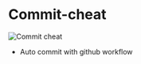 # Commit-cheat
![Commit cheat](https://github.com/satyawikananda/Commit-cheat/workflows/Commit%20cheat/badge.svg?branch=master)
* Auto commit with github workflow
